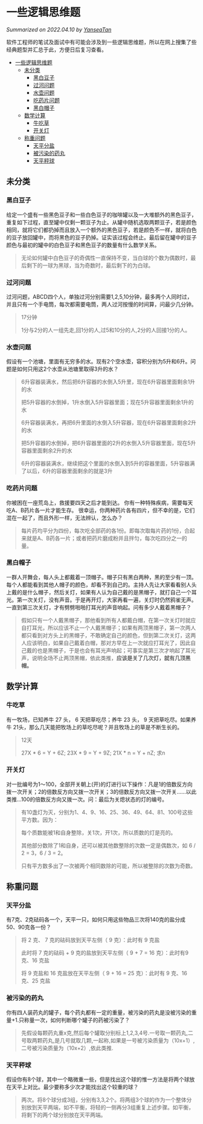 # 一些逻辑思维题

*Summarized on 2022.04.10 by [YanseaTan](https://yansea.cc)*

软件工程师的笔试及面试中有可能会涉及到一些逻辑思维题，所以在网上搜集了些经典题型并汇总于此，方便日后复习查看。

- [一些逻辑思维题](#一些逻辑思维题)
  - [未分类](#未分类)
    - [黑白豆子](#黑白豆子)
    - [过河问题](#过河问题)
    - [水壶问题](#水壶问题)
    - [吃药片问题](#吃药片问题)
    - [黑白帽子](#黑白帽子)
  - [数学计算](#数学计算)
    - [牛吃草](#牛吃草)
    - [开关灯](#开关灯)
  - [称重问题](#称重问题)
    - [天平分盐](#天平分盐)
    - [被污染的药丸](#被污染的药丸)
    - [天平秤球](#天平秤球)

## 未分类

### 黑白豆子

给定一个盛有一些黑色豆子和一些白色豆子的咖啡罐以及一大堆额外的黑色豆子，重复如下过程，直至罐中仅剩一颗豆子为止。从罐中随机选取两颗豆子，若是颜色相同，就将它们都扔掉而且放入一个额外的黑色豆子，若是颜色不一样，就将白色的豆子放回罐中，而将黑色的豆子扔掉。证实该过程会终止。最后留在罐中的豆子颜色与最初的罐中的白色豆子和黑色豆子的数量有什么数学关系。

> 无论如何罐中白色豆子的奇偶性一直保持不变，当白球的个数为偶数时，最后剩下的一球为黑球，当为奇数时，最后剩下的为白球。

### 过河问题

过河问题，ABCD四个人，单独过河分别需要1,2,5,10分钟，最多两个人同时过，并且只有一个手电筒，每次都需要电筒，两人过河按慢的时间算，问最少几分钟。

> 17分钟
>
> 1分与2分的人一组先走,回1分的人,过5和10分的人,2分的人回接1分的人。

### 水壶问题

假设有一个池塘，里面有无穷多的水。现有2个空水壶，容积分别为5升和6升。问题是如何只用这2个水壶从池塘里取得3升的水？

> 6升容器装满水，然后把6升容器的水倒入5升里，现在6升容器里面剩余1升的水
> 
> 把5升容器的水倒掉，1升水倒入5升容器里面；现在5升容器里面剩余1升的水
> 
> 6升容器装满水，再把6升里面的水倒入5升容器，现在6升容器里面剩余2升的水
> 
> 把5升容器的水倒掉，把6升容器里面的2升的水倒入5升容器里面，现在5升容器里面剩余2升的水
> 
> 6升的容器装满水，继续把这个里面的水倒入到5升的容器里面，5升容器满了以后，6升的容器里面剩余的就是3升

### 吃药片问题

你被困在一座荒岛上，救援要四天之后才能到达。 你有一种特殊疾病，需要每天吃A、B药片各一片才能生存。 很幸运，你两种药片各有四片，但不幸的是，它们混在一起了，而且外形一样，无法辨认，怎么办？

> 每片药均平分为四份，每次吃全部药的各1份。即每次取每片药的1份，合起来就是A、B药各一片；或者把药片磨成粉并且拌匀，每次吃四分之一的量。

### 黑白帽子

一群人开舞会，每人头上都戴着一顶帽子。帽子只有黑白两种，黑的至少有一顶。每个人都能看到其他人帽子的颜色，却看不到自己的。主持人先让大家看看别人头上戴的是什么帽子，然后关灯，如果有人认为自己戴的是黑帽子，就打自己一个耳光。第一次关灯，没有声音。于是再开灯，大家再看一遍，关灯时仍然鸦雀无声。一直到第三次关灯，才有劈劈啪啪打耳光的声音响起。问有多少人戴着黑帽子？

> 假如只有一个人戴黑帽子，那他看到所有人都戴白帽，在第一次关灯时就应自打耳光，所以应该不止一个人戴黑帽子；如果有两顶黑帽子，第一次两人都只看到对方头上的黑帽子，不敢确定自己的颜色，但到第二次关灯，这两人应该明白，如果自己戴着白帽，那对方早在上一次就应打耳光了，因此自己戴的也是黑帽子，于是也会有耳光声响起；可事实是第三次才响起了耳光声，说明全场不止两顶黑帽，依此类推，**应该是关了几次灯，就有几顶黑帽。**

## 数学计算

### 牛吃草

有一牧场，已知养牛 27 头， 6 天把草吃尽；养牛 23 头， 9 天把草吃尽。如果养牛 21头，那么几天能把牧场上的草吃尽呢？并且牧场上的草是不断生长的。

> 12天
>
> 27X * 6 = Y + 6Z; 23X * 9 = Y + 9Z; 21X * n = Y + nZ; 求n

### 开关灯

对一批编号为1～100，全部开关朝上(开)的灯进行以下操作：凡是1的倍数反方向拨一次开关；2的倍数反方向又拨一次开关；3的倍数反方向又拨一次开关……以此类推…100的倍数反方向又拨一次。问：最后为关熄状态的灯的编号。

> 有10盏灯为灭，分别为1、4、9、16、25、36、49、64、81、100号这些平方数。因为：
> 
> 每个质数能被1和自身整除，关1次，开1次，所以质数的灯是亮的。
> 
> 其他部分数除了1和自身，还可以被其他数整除的次数一定是偶数次，如 6 / 2 = 3，6 / 3 = 2。
> 
> 只有平方数多出了一次被两个相同数除的可能，所以被整除的次数为奇数。

## 称重问题

### 天平分盐

有7克、2克砝码各一个，天平一只，如何只用这些物品三次将140克的盐分成50、90克各一份？

> 将 2 克、 7 克的砝码放到天平左侧（ 9 克）：此时有 9 克盐
> 
> 此时将 7 克的砝码 + 9 克的盐放到天平左侧（ 9 + 7 = 16 克）：此时有9 克、16 克盐
> 
> 将 9 克盐和 16 克盐放在天平左侧（ 9 + 16 = 25 克）：此时有 9 克、16 克、25 克盐

### 被污染的药丸

你有四人装药丸的罐子，每个药丸都有一定的重量，被污染的药丸是没被污染的重量+1.只称量一次，如何判断哪个罐子的药被污染了？

> 先假设每颗药丸重x克,然后每个罐取分别标上1,2,3,4号.一号取一颗药丸,二号取两颗药丸,是几号就取几颗,一起称,如果是一号被污染质量为（10x+1）,二号被污染质量为（10x+2）,依此类推.

### 天平秤球

假设你有8个球，其中一个略微重一些，但是找出这个球的惟一方法是将两个球放在天平上对比。最少要称多少次才能找出这个较重的球？ 

> 两次。将8个球分成3组，分别有3,3,2个。将两组3个球的作为一个整体分别放到天平两端，如不平衡，将轻的一侧再分3组重复上述步骤。如平衡，将剩下的两个球分别放在天平两端。